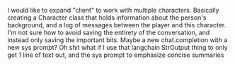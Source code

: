 I would like to expand "client" to work with multiple characters. Basically creating a Character class that holds information
  about the person's background, and a log of messages between the player and this character.
  I'm not sure how to avoid saving the entirety of the conversation, and instead only saving the important bits. 
  Maybe a new chat.completion with a new sys prompt? Oh shit what if I use that langchain StrOutput thing to only get 1 line of text out, and the sys prompt to emphasize concise summaries

